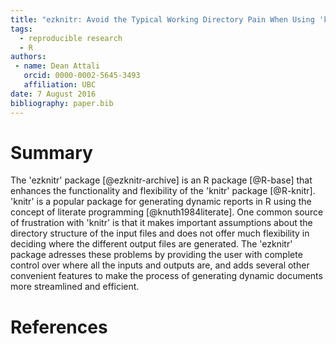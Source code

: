 ```yaml
---
title: "ezknitr: Avoid the Typical Working Directory Pain When Using 'knitr'"
tags:
  - reproducible research
  - R
authors:
 - name: Dean Attali
   orcid: 0000-0002-5645-3493
   affiliation: UBC
date: 7 August 2016
bibliography: paper.bib
---
```


# Summary

The 'ezknitr' package [@ezknitr-archive] is an R package [@R-base] that enhances the functionality and flexibility of the 'knitr' package [@R-knitr]. 'knitr' is a popular package for generating dynamic reports in R using the concept of literate programming [@knuth1984literate]. One common source of frustration with 'knitr' is that it makes important assumptions about the directory structure of the input files and does not offer much flexibility in deciding where the different output files are generated. The 'ezknitr' package adresses these problems by providing the user with complete control over where all the inputs and outputs are, and adds several other convenient features to make the process of generating dynamic documents more streamlined and efficient.

# References